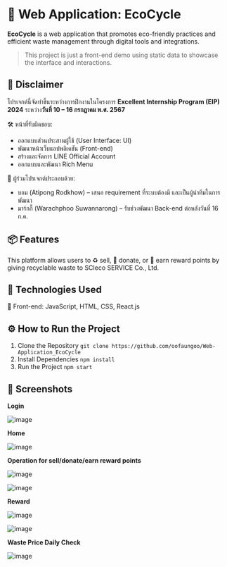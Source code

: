 # 🌿 Web Application: EcoCycle
**EcoCycle** is a web application that promotes eco-friendly practices and efficient waste management through digital tools and integrations.
> This project is just a front-end demo using static data to showcase the interface and interactions.

## 📢 Disclaimer

โปรเจกต์นี้จัดทำขึ้นระหว่างการฝึกงานในโครงการ **Excellent Internship Program (EIP) 2024** ระหว่าง**วันที่ 10 – 16 กรกฎาคม พ.ศ. 2567**

🛠️ หน้าที่รับผิดชอบ:
- ออกแบบส่วนประสานผู้ใช้ (User Interface: UI)
- พัฒนาหน้าเว็บแอปพลิเคชัน (Front-end)
- สร้างและจัดการ LINE Official Account
- ออกแบบและพัฒนา Rich Menu

👥 ผู้ร่วมโปรเจกต์ประกอบด้วย:
- บอม (Atipong Rodkhow) – เสนอ requirement ที่ระบบต้องมี และเป็นผู้นำทีมในการพัฒนา
- มาร์กกี้ (Warachphoo Suwannarong) – รับช่วงพัฒนา Back-end ต่อหลังวันที่ 16 ก.ค.

## 📦 Features
This platform allows users to ♻️ sell, 🎁 donate, or 🌟 earn reward points by giving recyclable waste to SCIeco SERVICE Co., Ltd.

## 🚀 Technologies Used
🎨 Front-end: JavaScript, HTML, CSS, React.js

## ⚙️ How to Run the Project
1. Clone the Repository
   ```git clone https://github.com/oofaungoo/Web-Application_EcoCycle```
2. Install Dependencies
   ```npm install```
3. Run the Project
   ```npm start```

## 📸 Screenshots
**Login**

![image](https://github.com/user-attachments/assets/ae598a63-3bc5-4523-acf5-55b80c6d931a)

**Home**

![image](https://github.com/user-attachments/assets/64e14c19-fe21-4489-9884-0275771bea2e)

**Operation for sell/donate/earn reward points**

![image](https://github.com/user-attachments/assets/11b583ef-c09a-44f4-8532-f5fb1faae7e9)

![image](https://github.com/user-attachments/assets/08241841-7845-4250-a89d-e103e962790f)

**Reward**

![image](https://github.com/user-attachments/assets/98543774-db4b-408f-aef0-503775f48fde)

![image](https://github.com/user-attachments/assets/e8caa6a8-bee0-4776-ac77-7c979df0e496)

**Waste Price Daily Check**

![image](https://github.com/user-attachments/assets/51d0d4ce-79c4-4a4e-897f-440c2f92fecd)







